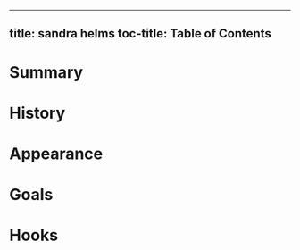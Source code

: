 
---
title: sandra helms
toc-title: Table of Contents
---

# Summary

# History

# Appearance

# Goals

# Hooks


